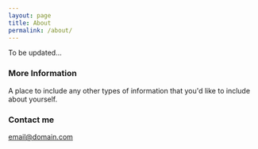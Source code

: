 ```yaml
---
layout: page
title: About
permalink: /about/
---
```


To be updated...

### More Information

A place to include any other types of information that you'd like to include about yourself.

### Contact me

[email@domain.com](mailto:email@domain.com)